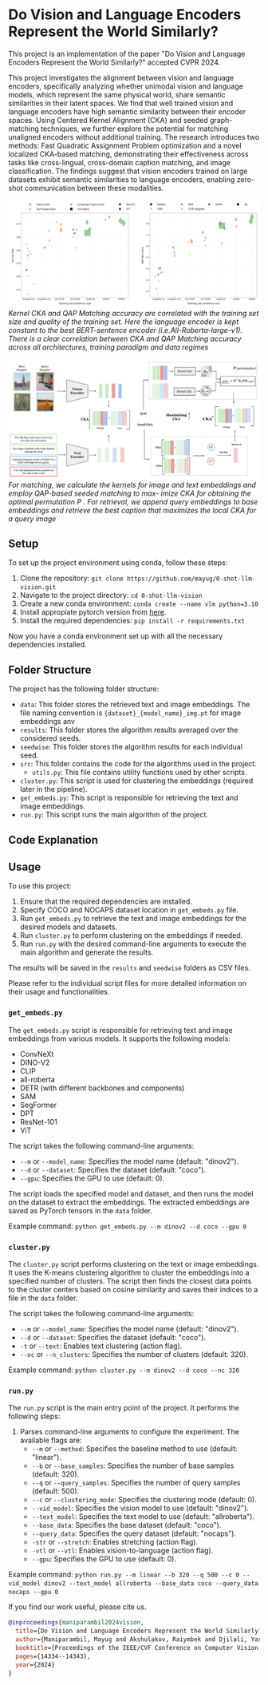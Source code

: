 # Do Vision and Language Encoders Represent the World Similarly?

This project is an implementation of the paper "Do Vision and Language Encoders Represent the World Similarly?" accepted CVPR 2024. 


This project investigates the alignment between vision and language encoders, specifically analyzing whether unimodal vision and language models, which represent the same physical world, share semantic similarities in their latent spaces. We find that well trained vision and language encoders have high semantic similarity between their encoder spaces. Using Centered Kernel Alignment (CKA) and seeded graph-matching techniques, we further explore the potential for matching unaligned encoders without additional training. The research introduces two methods: Fast Quadratic Assignment Problem optimization and a novel localized CKA-based matching, demonstrating their effectiveness across tasks like cross-lingual, cross-domain caption matching, and image classification. The findings suggest that vision encoders trained on large datasets exhibit semantic similarities to language encoders, enabling zero-shot communication between these modalities.  




![asd](/images/combined_v10_with_star.png)
*Kernel CKA and QAP Matching accuracy are correlated with the training set size and quality of the training set. Here
the language encoder is kept constant to the best BERT-sentence encoder (i.e.All-Roberta-large-v1). There is a clear correlation between
CKA and QAP Matching accuracy across all architectures, training paradigm and data regimes*



![asd](/images/cka_max_simple_illustration_v5_flip.png)
*For matching, we calculate the kernels for image and
text embeddings and employ QAP-based seeded matching to max-
imize CKA for obtaining the optimal permutation P . For retrieval,
we append query embeddings to base embeddings and retrieve the
best caption that maximizes the local CKA for a query image*


## Setup 
To set up the project environment using conda, follow these steps: 

1. Clone the repository: ```git clone https://github.com/mayug/0-shot-llm-vision.git```
2. Navigate to the project directory: ```cd 0-shot-llm-vision```
3. Create a new conda environment: ```conda create --name vlm python=3.10```
4. Install appropiate pytorch version from [here](https://pytorch.org/get-started/locally/).
5. Install the required dependencies: ```pip install -r requirements.txt```

Now you have a conda environment set up with all the necessary dependencies installed.

## Folder Structure

The project has the following folder structure:    

- `data`: This folder stores the retrieved text and image embeddings. The file naming convention is `{dataset}_{model_name}_img.pt` for image embeddings anv
- `results`: This folder stores the algorithm results averaged over the considered seeds.
- `seedwise`: This folder stores the algorithm results for each individual seed.
- `src`: This folder contains the code for the algorithms used in the project.
  - `utils.py`: This file contains utility functions used by other scripts.
- `cluster.py`: This script is used for clustering the embeddings (required later in the pipeline).
- `get_embeds.py`: This script is responsible for retrieving the text and image embeddings.
- `run.py`: This script runs the main algorithm of the project.

## Code Explanation

## Usage

To use this project:

1. Ensure that the required dependencies are installed.
2. Specify COCO and NOCAPS dataset location in `get_embeds.py` file.
3. Run `get_embeds.py` to retrieve the text and image embeddings for the desired models and datasets.
4. Run `cluster.py` to perform clustering on the embeddings if needed.
5. Run `run.py` with the desired command-line arguments to execute the main algorithm and generate the results.

The results will be saved in the `results` and `seedwise` folders as CSV files.

Please refer to the individual script files for more detailed information on their usage and functionalities.

### `get_embeds.py`

The `get_embeds.py` script is responsible for retrieving text and image embeddings from various models. It supports the following models:

- ConvNeXt
- DINO-V2
- CLIP
- all-roberta
- DETR (with different backbones and components)
- SAM
- SegFormer
- DPT
- ResNet-101
- ViT

The script takes the following command-line arguments:
- `--m` or `--model_name`: Specifies the model name (default: "dinov2").
- `--d` or `--dataset`: Specifies the dataset (default: "coco").
- `--gpu`: Specifies the GPU to use (default: 0).

The script loads the specified model and dataset, and then runs the model on the dataset to extract the embeddings. The extracted embeddings are saved as PyTorch tensors in the `data` folder.

Example command:
```python get_embeds.py --m dinov2 --d coco --gpu 0```

### `cluster.py`

The `cluster.py` script performs clustering on the text or image embeddings. It uses the K-means clustering algorithm to cluster the embeddings into a specified number of clusters. The script then finds the closest data points to the cluster centers based on cosine similarity and saves their indices to a file in the `data` folder.

The script takes the following command-line arguments:
- `--m` or `--model_name`: Specifies the model name (default: "dinov2").
- `--d` or `--dataset`: Specifies the dataset (default: "coco").
- `-t` or `--text`: Enables text clustering (action flag).
- `--nc` or `--n_clusters`: Specifies the number of clusters (default: 320).

Example command:
```python cluster.py --m dinov2 --d coco --nc 320```

### `run.py`

The `run.py` script is the main entry point of the project. It performs the following steps:

1. Parses command-line arguments to configure the experiment. The available flags are:
   - `--m` or `--method`: Specifies the baseline method to use (default: "linear").
   - `--b` or `--base_samples`: Specifies the number of base samples (default: 320).
   - `--q` or `--query_samples`: Specifies the number of query samples (default: 500).
   - `--c` or `--clustering_mode`: Specifies the clustering mode (default: 0).
   - `--vid_model`: Specifies the vision model to use (default: "dinov2").
   - `--text_model`: Specifies the text model to use (default: "allroberta").
   - `--base_data`: Specifies the base dataset (default: "coco").
   - `--query_data`: Specifies the query dataset (default: "nocaps").
   - `-str` or `--stretch`: Enables stretching (action flag).
   - `-vtl` or `--vtl`: Enables vision-to-language (action flag).
   - `--gpu`: Specifies the GPU to use (default: 0).

Example command:
```python run.py --m linear --b 320 --q 500 --c 0 --vid_model dinov2 --text_model allroberta --base_data coco --query_data nocaps --gpu 0```


If you find our work useful, please cite us. 

```bibtex
@inproceedings{maniparambil2024vision,
  title={Do Vision and Language Encoders Represent the World Similarly?},
  author={Maniparambil, Mayug and Akshulakov, Raiymbek and Djilali, Yasser Abdelaziz Dahou and El Amine Seddik, Mohamed and Narayan, Sanath and Mangalam, Karttikeya and O'Connor, Noel E},
  booktitle={Proceedings of the IEEE/CVF Conference on Computer Vision and Pattern Recognition},
  pages={14334--14343},
  year={2024}
}
